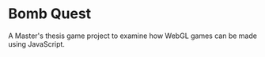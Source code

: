 # Bomb Quest

A Master's thesis game project to examine how WebGL games can be made using JavaScript.
